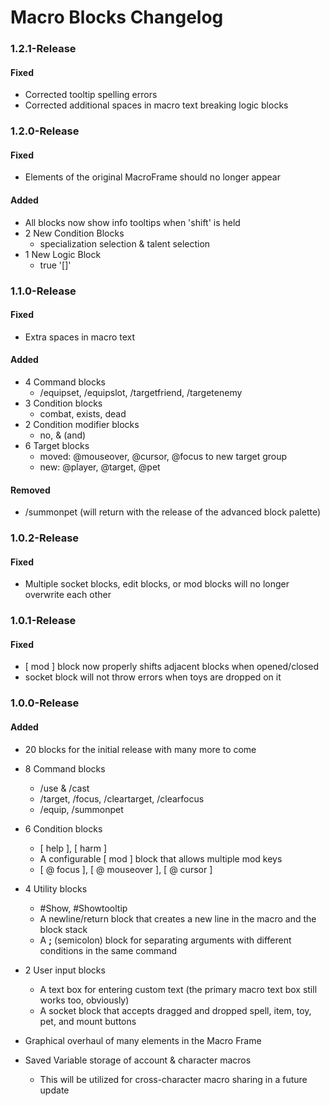 # Macro Blocks Changelog
### 1.2.1-Release
#### Fixed
- Corrected tooltip spelling errors
- Corrected additional spaces in macro text breaking logic blocks

### 1.2.0-Release
#### Fixed
- Elements of the original MacroFrame should no longer appear

#### Added
- All blocks now show info tooltips when 'shift' is held
- 2 New Condition Blocks
  - specialization selection & talent selection
- 1 New Logic Block
  - true '[]'

### 1.1.0-Release
#### Fixed
- Extra spaces in macro text

#### Added
- 4 Command blocks
  - /equipset, /equipslot, /targetfriend, /targetenemy
- 3 Condition blocks
  - combat, exists, dead
- 2 Condition modifier blocks
  - no, & (and)
- 6 Target blocks
  - moved: \@mouseover, \@cursor, \@focus to new target group
  - new: \@player, \@target, \@pet

#### Removed
- /summonpet (will return with the release of the advanced block palette)

### 1.0.2-Release
#### Fixed
- Multiple socket blocks, edit blocks, or mod blocks will no longer overwrite each other

### 1.0.1-Release
#### Fixed
- [ mod ] block now properly shifts adjacent blocks when opened/closed
- socket block will not throw errors when toys are dropped on it

### 1.0.0-Release
#### Added
- 20 blocks for the initial release with many more to come
- 8 Command blocks
    - /use & /cast
    - /target, /focus, /cleartarget, /clearfocus
    - /equip, /summonpet

- 6 Condition blocks
    - [ help ], [ harm ]
    - A configurable [ mod ] block that allows multiple mod keys
    - [ \@ focus ], [ \@ mouseover ], [ \@ cursor ] 
- 4 Utility blocks
    - #Show, #Showtooltip
    - A newline/return block that creates a new line in the macro and the block stack
    - A **;** (semicolon) block for separating arguments with different conditions in the same command

- 2 User input blocks
    - A text box for entering custom text (the primary macro text box still works too, obviously)
    - A socket block that accepts dragged and dropped spell, item, toy, pet, and mount buttons

- Graphical overhaul of many elements in the Macro Frame
- Saved Variable storage of account & character macros
  - This will be utilized for cross-character macro sharing in a future update
